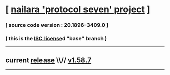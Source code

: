 
# [ [nailara 'protocol seven' project](http://src.nailara.net/) ]

### [ source code version : 20.1896-3409.0 ]

### ( this is the [ISC license](license)d "base" branch )
---
## current [release](https://github.com/anotherlink/nailara/releases) \\\\// [v1.58.7](https://github.com/anotherlink/nailara/releases/tag/v1.58.7)
---
